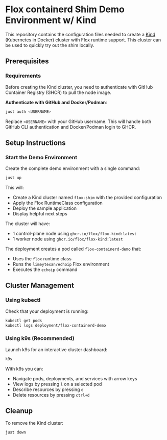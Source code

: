 # Flox containerd Shim Demo Environment w/ Kind

This repository contains the configuration files needed to create a [Kind](https://kind.sigs.k8s.io/) (Kubernetes in Docker) cluster with Flox runtime support. This cluster can be used to quickly try out the shim locally.

## Prerequisites

### Requirements

Before creating the Kind cluster, you need to authenticate with GitHub Container Registry (GHCR) to pull the node image.

**Authenticate with GitHub and Docker/Podman**:
```bash
just auth <USERNAME>
```

Replace `<USERNAME>` with your GitHub username. This will handle both GitHub CLI authentication and Docker/Podman login to GHCR.

## Setup Instructions

### Start the Demo Environment

Create the complete demo environment with a single command:

```bash
just up
```

This will:
- Create a Kind cluster named `flox-shim` with the provided configuration
- Apply the Flox RuntimeClass configuration
- Deploy the sample application
- Display helpful next steps

The cluster will have:
- 1 control-plane node using `ghcr.io/flox/flox-kind:latest`
- 1 worker node using `ghcr.io/flox/flox-kind:latest`

The deployment creates a pod called `flox-containerd-demo` that:
- Uses the `flox` runtime class
- Runs the `limeytexan/echoip` Flox environment
- Executes the `echoip` command

## Cluster Management

### Using kubectl

Check that your deployment is running:

```bash
kubectl get pods
kubectl logs deployment/flox-containerd-demo
```

### Using k9s (Recommended)

Launch k9s for an interactive cluster dashboard:

```bash
k9s
```

With k9s you can:
- Navigate pods, deployments, and services with arrow keys
- View logs by pressing `l` on a selected pod
- Describe resources by pressing `d`
- Delete resources by pressing `ctrl+d`

## Cleanup

To remove the Kind cluster:

```bash
just down
```
